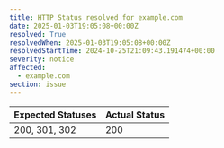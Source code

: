 ```yaml
---
title: HTTP Status resolved for example.com
date: 2025-01-03T19:05:08+00:00Z
resolved: True
resolvedWhen: 2025-01-03T19:05:08+00:00Z
resolvedStartTime: 2024-10-25T21:09:43.191474+00:00
severity: notice
affected:
  - example.com
section: issue
---
```


| Expected Statuses | Actual Status  |
|-------------------|----------------|
| 200, 301, 302 | 200 |
